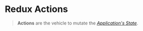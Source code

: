 # Redux Actions

> **Actions** are the vehicle to mutate the [_Application's State_](./state.md).






















